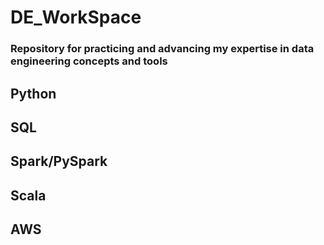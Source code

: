 # DE_WorkSpace
### Repository for practicing and advancing my expertise in data engineering concepts and tools
## Python
## SQL
## Spark/PySpark 
## Scala 
## AWS 
